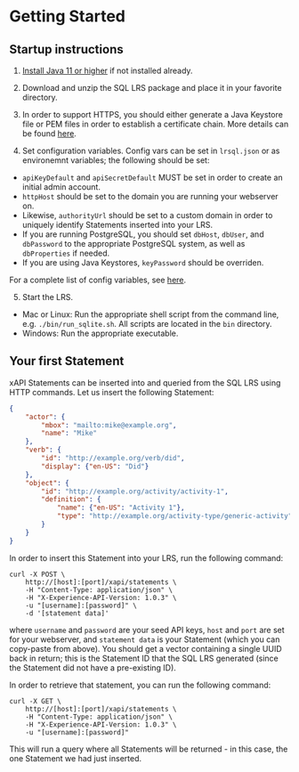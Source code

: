 # Getting Started

## Startup instructions

1. [Install Java 11 or higher](https://java.com/en/download/help/download_options.html) if not installed already.

2. Download and unzip the SQL LRS package and place it in your favorite directory.

3. In order to support HTTPS, you should either generate a Java Keystore file or PEM files in order to establish a certificate chain. More details can be found [here](https.md).

4. Set configuration variables. Config vars can be set in `lrsql.json` or as environemnt variables; the following should be set:
- `apiKeyDefault` and `apiSecretDefault` MUST be set in order to create an initial admin account.
- `httpHost` should be set to the domain you are running your webserver on.
- Likewise, `authorityUrl` should be set to a custom domain in order to uniquely identify Statements inserted into your LRS.
- If you are running PostgreSQL, you should set `dbHost`, `dbUser`, and `dbPassword` to the appropriate PostgreSQL system, as well as `dbProperties` if needed.
- If you are using Java Keystores, `keyPassword` should be overriden.

For a complete list of config variables, see [here](env_vars.md).

5. Start the LRS.
- Mac or Linux: Run the appropriate shell script from the command line, e.g. `./bin/run_sqlite.sh`. All scripts are located in the `bin` directory.
- Windows: Run the appropriate executable.

## Your first Statement

xAPI Statements can be inserted into and queried from the SQL LRS using HTTP commands. Let us insert the following Statement:

```json
{
    "actor": {
        "mbox": "mailto:mike@example.org",
        "name": "Mike"
    },
    "verb": {
        "id": "http://example.org/verb/did",
        "display": {"en-US": "Did"}
    },
    "object": {
        "id": "http://example.org/activity/activity-1",
        "definition": {
            "name": {"en-US": "Activity 1"},
            "type": "http://example.org/activity-type/generic-activity"
        }
    }
}
```

In order to insert this Statement into your LRS, run the following command:
```
curl -X POST \
    http://[host]:[port]/xapi/statements \
    -H "Content-Type: application/json" \
    -H "X-Experience-API-Version: 1.0.3" \
    -u "[username]:[password]" \
    -d '[statement data]'
```
where `username` and `password` are your seed API keys, `host` and `port` are set for your webserver, and `statement data` is your Statement (which you can copy-paste from above). You should get a vector containing a single UUID back in return; this is the Statement ID that the SQL LRS generated (since the Statement did not have a pre-existing ID).

In order to retrieve that statement, you can run the following command:
```
curl -X GET \
    http://[host]:[port]/xapi/statements \
    -H "Content-Type: application/json" \
    -H "X-Experience-API-Version: 1.0.3" \
    -u "[username]:[password]"
```
This will run a query where all Statements will be returned - in this case, the one Statement we had just inserted.
